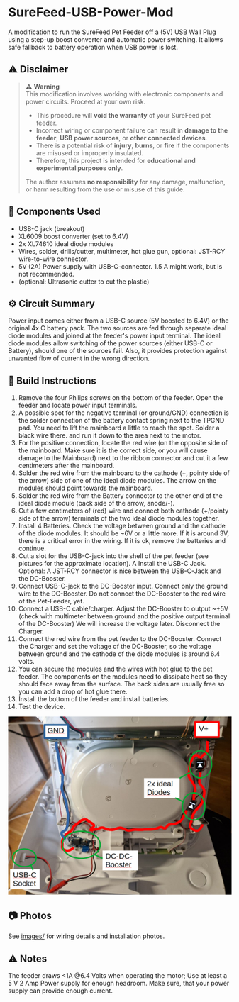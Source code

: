 # SureFeed-USB-Power-Mod
A modification to run the SureFeed Pet Feeder off a (5V) USB Wall Plug using a step-up boost converter and automatic power switching. 
It allows safe fallback to battery operation when USB power is lost.

## ⚠️ Disclaimer

> ⚠️ **Warning**  
> This modification involves working with electronic components and power circuits. Proceed at your own risk.
>
> - This procedure will **void the warranty** of your SureFeed pet feeder.  
> - Incorrect wiring or component failure can result in **damage to the feeder**, **USB power sources**, or **other connected devices**.  
> - There is a potential risk of **injury**, **burns**, or **fire** if the components are misused or improperly insulated.  
> - Therefore, this project is intended for **educational and experimental purposes only**.
>
> The author assumes **no responsibility** for any damage, malfunction, or harm resulting from the use or misuse of this guide.

## 🔧 Components Used

- USB-C jack (breakout)
- XL6009 boost converter (set to 6.4V)
- 2x XL74610 ideal diode modules
- Wires, solder, drills/cutter, multimeter, hot glue gun, optional: JST-RCY wire-to-wire connector.
- 5V (2A) Power supply with USB-C-connector. 1.5 A might work, but is not recommended.
- (optional: Ultrasonic cutter to cut the plastic)

## ⚙️ Circuit Summary

Power input comes either from a USB-C source (5V boosted to 6.4V) or the original 4x C battery pack. The two sources are fed through separate ideal diode modules and joined at the feeder's power input terminal.
The ideal diode modules allow switching of the power sources (either USB-C or Battery), should one of the sources fail. Also, it provides protection against unwanted flow of current in the wrong direction. 

## 📝 Build Instructions

1. Remove the four Philips screws on the bottom of the feeder. Open the feeder and locate power input terminals. 
2. A possible spot for the negative terminal (or ground/GND) connection is the solder connection of the battery contact spring next to the TPGND pad. You need to lift the mainboard a little to reach the spot. Solder a black wire there. and run it down to the area next to the motor.
3. For the positive connection, locate the red wire (on the opposite side of the mainboard. Make sure it is the correct side, or you will cause damage to the Mainboard) next to the ribbon connector and cut it a few centimeters after the mainboard.    
4. Solder the red wire from the mainboard to the cathode (+, pointy side of the arrow) side of one of the ideal diode modules. The arrow on the modules should point towards the mainboard.
5. Solder the red wire from the Battery connector to the other end of the ideal diode module (back side of the arrow, anode/-).
6. Cut a few centimeters of (red) wire and connect both cathode (+/pointy side of the arrow) terminals of the two ideal diode modules together.
7. Install 4 Batteries. Check the voltage between ground and the cathode of the diode modules. It should be ~6V or a little more. If it is around 3V, there is a critical error in the wiring. If it is ok, remove the batteries and continue.
8. Cut a slot for the USB-C-jack into the shell of the pet feeder (see pictures for the approximate location). A  Install the USB-C Jack. Optional: A JST-RCY connector is nice between the USB-C-Jack and the DC-Booster.
9. Connect USB-C-jack to the DC-Booster input. Connect only the ground wire to the DC-Booster. Do not connect the DC-Booster to the red wire of the Pet-Feeder, yet.
10. Connect a USB-C cable/charger. Adjust the DC-Booster to output ~+5V (check with multimeter between ground and the positive output terminal of the DC-Booster) We will increase the voltage later. Disconnect the Charger.
11. Connect the red wire from the pet feeder to the DC-Booster. Connect the Charger and set the voltage of the DC-Booster, so the voltage between ground and the cathode of the diode modules is around 6.4 volts.
12. You can secure the modules and the wires with hot glue to the pet feeder. The components on the modules need to dissipate heat so they should face away from the surface. The back sides are usually free so you can add a drop of hot glue there.
13. Install the bottom of the feeder and install batteries.
14. Test the device.

![Schematic of the connections](images/Wiring.png)

## 📷 Photos

See [images/](images/) for wiring details and installation photos.

## ⚠️ Notes

The feeder draws <1A @6.4 Volts when operating the motor; Use at least a 5 V 2 Amp Power supply for enough headroom. Make sure, that your power supply can provide enough current.
